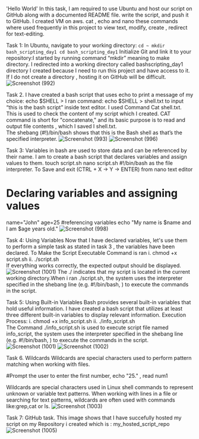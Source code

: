 'Hello World' In this task, I am required to use Ubuntu and host our script on GitHub along with a documented README file.  write the script, and push it to GitHub. I created VM on aws.
cat , echo and nano these commands where used frequently in this project  to view text,  modify, create , redirect for text-editing.

Task 1:   In Ubuntu, navigate to your working directory:
`cd ~
mkdir bash_scripting_day1
cd bash_scripting_day1` Initialize Git and link it to your repository:I started by running command “mkdir”  meaning to make directory. I redirected into a working directory called bashscripting_day1 directory I created because I need to run this project and have access to it. 
If I do not create a directory  , hosting it on GitHub will be difficult. 
![Screenshot (992)](https://github.com/user-attachments/assets/ece8a250-f7dc-4d59-a4d3-9c8fa2f9d761)

Task 2. I have created a bash script that uses echo to print a message of my choice: echo $SHELL  > 
I ran command: echo $SHELL > shell.txt  to input “this is the bash script” inside text editor.
 I used Command  Cat shell.txt. This is  used to check the content of my script which I created.   CAT  command is short for "concatenate," and its basic purpose is to read and output file contents , which I saved I shell.txt.  
The shebang (#!)/bin/bash shows that this is the Bash shell as that’s the specified interpreter.
![Screenshot (993)](https://github.com/user-attachments/assets/d09ac1f7-4e06-4d43-913a-2808385f847c) 
![Screenshot (996)](https://github.com/user-attachments/assets/9f6904ab-10de-4d63-85a6-22dc52aeae7d)

Task 3: Variables in bash are used to store data and can be referenced by their name. I am to create a bash script that declares variables and assign values to them.
touch script.sh
nano script.sh   #!/bin/bash as the file interpreter. 
To Save and exit (CTRL + X → Y → ENTER) from nano text editor
# Declaring variables and assigning values
name="John"
age=25 
#referencing variables
echo "My name is $name and I am $age years old." 
![Screenshot (998)](https://github.com/user-attachments/assets/037ed167-e512-44f1-b252-fcccac61517f)

Task 4: 
Using Variables
Now that I have  declared variables, let's use them to perform a simple task
as stated in task 3 , the variables have been declared. To Make the Script Executable Command is ran
i. chmod +x script.sh 
ii. ./script.sh      
If everything works correctly, the expected output should be displayed. 
![Screenshot (1001)](https://github.com/user-attachments/assets/19994a3a-af9d-4669-b7a6-2b9a39ffb2df)
The ./ indicates that my script is located in the current working directory.When i ran ./script.sh, the system uses the interpreter specified in the shebang line (e.g. #!/bin/bash, ) to execute the commands in the script.

Task 5: Using Built-in Variables
Bash provides several built-in variables that hold useful information. I have created a bash script that utilizes at least three different built-in variables to display relevant information.
Execution Process:
i. chmod +x info_script.sh
ii. ./info_script.sh      
The Command ./info_script.sh is used to execute script file named info_script, the system uses the interpreter specified in the shebang line (e.g. #!/bin/bash, ) to execute the commands in the script.
![Screenshot (1001)](https://github.com/user-attachments/assets/6e6e9d66-8ff2-4ced-9e73-4a27eca03d7c)
![Screenshot (1002)](https://github.com/user-attachments/assets/a932d066-3faf-453b-9b67-01b43dd635f5)

Task 6. Wildcards
Wildcards are special characters used to perform pattern matching when working with files. 

#Prompt the user to enter the first number,
echo "25." ,
read num1

Wildcards are special characters used in Linux shell commands to represent unknown or variable text patterns. When working with lines in a file or searching for text patterns, wildcards are often used with commands like:grep,cat or ls. 
![Screenshot (1003)](https://github.com/user-attachments/assets/62811a1c-3636-41fc-9dbd-d1c16cf48b33)

Task 7: GitHub task. 
This image shows that I have succefully hosted my script on my Repository i created which is : my_hosted_script_repo
![Screenshot (1005)](https://github.com/user-attachments/assets/fabe51aa-3640-4a76-ab1f-7ad9357ad848)






